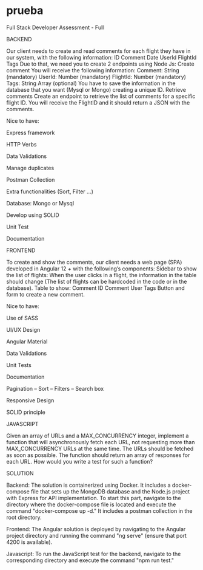 # prueba
Full Stack Developer Assessment - Full


BACKEND


Our client needs to create and read comments for each flight they have in our system, with the following information:
ID
Comment
Date
UserId
FlightId
Tags
Due to that, we need you to create 2 endpoints using Node Js:
Create comment
You will receive the following information:
Comment: String (mandatory)
UserId: Number (mandatory)
FlightId: Number (mandatory)
Tags: String Array (optional)
You have to save the information in the database that you want (Mysql or Mongo) creating a unique ID.
Retrieve comments
Create an endpoint to retrieve the list of comments for a specific flight ID. You will receive the FlightID and it should return a JSON with the comments.


Nice to have:

Express framework

HTTP Verbs

Data Validations

Manage duplicates

Postman Collection

Extra functionalities (Sort, Filter …)

Database: Mongo or Mysql

Develop using SOLID

Unit Test

Documentation





FRONTEND


To create and show the comments, our client needs a web page (SPA) developed in Angular 12 + with the following’s components:
Sidebar to show the list of flights: When the user clicks in a flight, the information in the table should change (The list of flights can be hardcoded in the code or in the database).
Table to show:
Comment ID
Comment
User
Tags
Button and form to create a new comment.


Nice to have:

Use of SASS

UI/UX Design

Angular Material

Data Validations

Unit Tests

Documentation

Pagination – Sort – Filters – Search box

Responsive Design

SOLID principle


JAVASCRIPT


Given an array of URLs and a MAX_CONCURRENCY integer, implement a function that will asynchronously fetch each URL, not requesting more than MAX_CONCURRENCY URLs at the same time. The URLs should be fetched as soon as possible. The function should return an array of responses for each URL. How would you write a test for such a function?



SOLUTION

Backend: The solution is containerized using Docker. It includes a docker-compose file that sets up the MongoDB database and the Node.js project with Express for API implementation. To start this part, navigate to the directory where the docker-compose file is located and execute the command "docker-compose up -d." It includes a postman collection in the root directory.

Frontend: The Angular solution is deployed by navigating to the Angular project directory and running the command "ng serve" (ensure that port 4200 is available).

Javascript: To run the JavaScript test for the backend, navigate to the corresponding directory and execute the command "npm run test."
